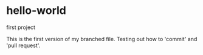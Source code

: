 # hello-world
first project

This is the first version of my branched file. Testing out how to 'commit' and 'pull request'.
